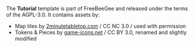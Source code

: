 The **Tutorial** template is part of FreeBeeGee and released under the terms of the AGPL-3.0. It contains assets by:

* Map tiles by [2minutetabletop.com](https://2minutetabletop.com/) / CC NC 3.0 / used with permission
* Tokens & Pieces by [game-icons.net](https://game-icons.net/) / CC BY 3.0, renamed and slightly modified
